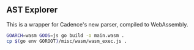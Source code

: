 
## AST Explorer

This is a wrapper for Cadence's new parser, compiled to WebAssembly.

```sh
GOARCH=wasm GOOS=js go build -o main.wasm .
cp $(go env GOROOT)/misc/wasm/wasm_exec.js .
```
